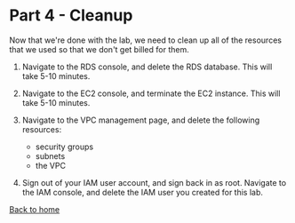 # Part 4 - Cleanup

Now that we're done with the lab, we need to clean up all of the resources that we used so that we don't get billed for them.

1. Navigate to the RDS console, and delete the RDS database.  This will take 5-10 minutes.

1. Navigate to the EC2 console, and terminate the EC2 instance.  This will take 5-10 minutes.

1. Navigate to the VPC management page, and delete the following resources:
    - security groups
    - subnets
    - the VPC

1. Sign out of your IAM user account, and sign back in as root.  Navigate to the IAM console, and delete the IAM user you created for this lab.

[Back to home](../README.md)